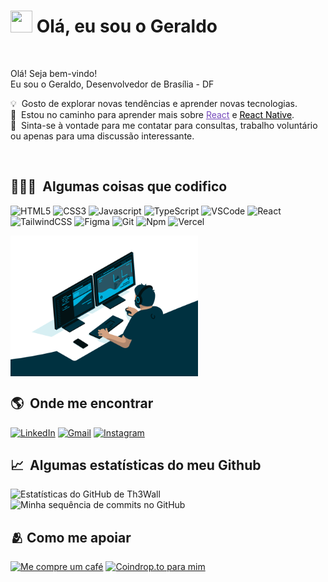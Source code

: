 # <img src="https://cdn.jsdelivr.net/gh/Th3Wall/assets-cdn/PersonalGithubReadme/HandGreet.gif" width="35px" height="35px" />&nbsp;<b>Olá, eu sou o Geraldo</b>
<br>


  <p>Olá! Seja bem-vindo!</br>
  Eu sou o Geraldo, Desenvolvedor de Brasília - DF
  	
  💡 &nbsp;Gosto de explorar novas tendências e aprender novas tecnologias.\
  🌱 &nbsp;Estou no caminho para aprender mais sobre <a style="color:#764ABC" href="https://react.dev/" target="_blank"><u>React</u></a> e <a style="color:#000000" href="https://reactnative.dev/" target="_blank"><u>React Native</u></a>.\
  💬 &nbsp;Sinta-se à vontade para me contatar para consultas, trabalho voluntário ou apenas para uma discussão interessante.

  
</p>
<br>

## 👨🏻‍💻 &nbsp;Algumas coisas que codifico ##
<p>
  <img alt="HTML5" src="https://img.shields.io/badge/-HTML5-E34F26?style=flat-square&logo=html5&logoColor=white" />
  <img alt="CSS3" src="https://img.shields.io/badge/-CSS3-1572B6?style=flat-square&logo=css3&logoColor=white" />
  <img alt="Javascript" src="https://img.shields.io/badge/-JavaScript-F7DF1E?style=flat-square&logo=javascript&logoColor=black" />
  <img alt="TypeScript" src="https://img.shields.io/badge/-TypeScript-007ACC?style=flat-square&logo=typescript&logoColor=white" />
  <img alt="VSCode" src="https://img.shields.io/badge/-Visual_Studio_Code-0078D7?style=flat-square&logo=visual%20studio%20code&logoColor=white" />
  <img alt="React" src="https://img.shields.io/badge/-React-45b8d8?style=flat-square&logo=react&logoColor=white" />
  <img alt="TailwindCSS" src="https://img.shields.io/badge/-Tailwind%20CSS-0AB6D3?style=flat-square&logo=tailwind-css&logoColor=white" />
  <img alt="Figma" src="https://img.shields.io/badge/-Figma-F24E1E?style=flat-square&logo=figma&logoColor=white" />
  <img alt="Git" src="https://img.shields.io/badge/-Git-F05032?style=flat-square&logo=git&logoColor=white" />
  <img alt="Npm" src="https://img.shields.io/badge/-NPM-CB3837?style=flat-square&logo=npm&logoColor=white" />
  <img alt="Vercel" src="https://img.shields.io/badge/-Vercel-000000?style=flat-square&logo=vercel&logoColor=white" />
</p>
<p>
<img align="center" src="https://github.com/geraldok7/geraldok7/blob/main/code.gif" width="300"/>
<p aligh="center">
</p>

## 🌎 &nbsp;Onde me encontrar ##
<p>
  <a href="https://www.linkedin.com/in/geraldok7/" target="_blank"><img alt="LinkedIn" src="https://img.shields.io/badge/-Linkedin-%230077B5.svg?&style=for-the-badge&logo=linkedin&logoColor=white" /></a>
  <a href="mailto:geraldoaugustodf@gmail.com" target="_blank"><img alt="Gmail" src="https://img.shields.io/badge/-Gmail-EA4335?style=for-the-badge&logo=gmail&logoColor=white" /></a>
  <a href="https://www.instagram.com/geraldo.kennedy7/" target="_blank"><img alt="Instagram" src="https://img.shields.io/badge/-Instagram-E4405F?style=for-the-badge&logo=instagram&logoColor=white" /></a>
</p>

## 📈 &nbsp;Algumas estatísticas do meu Github ##
<span align="left">

![Estatísticas do GitHub de Th3Wall](https://github-readme-stats.vercel.app/api?username=geraldok7&show_icons=true&hide_border=true&bg_color=3D3D3D&title_color=00E6FE&icon_color=00E6FE&text_color=FFFFFF)
</span>
<span align="right">
![Minha sequência de commits no GitHub](http://github-readme-streak-stats.herokuapp.com?user=geraldok7&hide_border=true&theme=black-ice&background=3D3D3D&stroke=00E6FE)
</span>

## 🫂 Como me apoiar ##
<a href="https://www.buymeacoffee.com/geraldok7" target="_blank"><img src="https://cdn.buymeacoffee.com/buttons/v2/default-yellow.png" alt="Me compre um café" width="150" ></a>
<a href="http://coindrop.to/geraldok7" target="_blank"><img src="https://coindrop.to/embed-button.png" width="150" alt="Coindrop.to para mim"></img></a>
